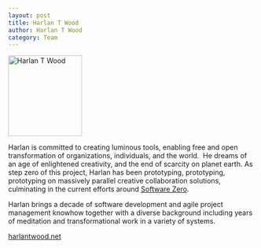 ```yaml
--- 
layout: post
title: Harlan T Wood
author: Harlan T Wood
category: Team
---
```


<img width="150" height="164" src="/IMG/harlan.jpg" class="thumbnail-post alignleft wp-post-image" alt="Harlan T Wood" title="Harlan T Wood" />	
		
Harlan is committed to creating luminous tools, enabling free and open transformation of organizations, individuals, and the world.  He dreams of an age of enlightened creativity, and the end of scarcity on planet earth.  As step zero of this project, Harlan has been prototyping, prototyping, prototyping on massively parallel creative collaboration solutions, culminating in the current efforts around [Software Zero][].  

Harlan brings a decade of software development and agile project management knowhow together with a diverse background including years of meditation and transformational work in a variety of systems.                                        

<a class="readmore" href="http://www.harlantwood.net" target="_blank"><span>harlantwood.net</span></a>


[Software Zero]: /Software_Zero